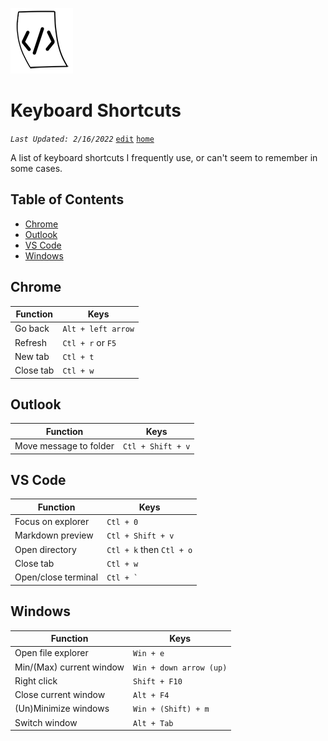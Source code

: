 
![keyboard shortcuts](assets/user/code.png)

# Keyboard Shortcuts

_`Last Updated: 2/16/2022`_ [`edit`](https://github.com/dandalpiaz/dandalpiaz.github.io/edit/master/pages/keyboard-shortcuts.md) [`home`](https://dandalpiaz.github.io/)

A list of keyboard shortcuts I frequently use, or can't seem to remember in some cases.

## Table of Contents

- [Chrome](#chrome)
- [Outlook](#outlook)
- [VS Code](#vs-code)
- [Windows](#windows)

## Chrome

| **Function**   | **Keys**            |
| -------------- | ------------------- |
| Go back        | `Alt + left arrow`  |
| Refresh        | `Ctl + r` or `F5`   |
| New tab        | `Ctl + t`           |
| Close tab      | `Ctl + w`           |

## Outlook

| **Function**               | **Keys**                 |
| -------------------------- | ------------------------ |
| Move message to folder     | `Ctl + Shift + v`        |

## VS Code

| **Function**               | **Keys**                 |
| -------------------------- | ------------------------ |
| Focus on explorer          | `Ctl + 0`                |
| Markdown preview           | `Ctl + Shift + v`        |
| Open directory             | `Ctl + k` then `Ctl + o` |
| Close tab                  | `Ctl + w`                |
| Open/close terminal        | ``Ctl + ` ``             |

## Windows

| **Function**               | **Keys**                |
| -------------------------- | ----------------------- |
| Open file explorer         | `Win + e`               |
| Min/(Max) current window   | `Win + down arrow (up)` |
| Right click                | `Shift + F10`           |
| Close current window       | `Alt + F4`              |
| (Un)Minimize windows       | `Win + (Shift) + m`     |
| Switch window              | `Alt + Tab`             |